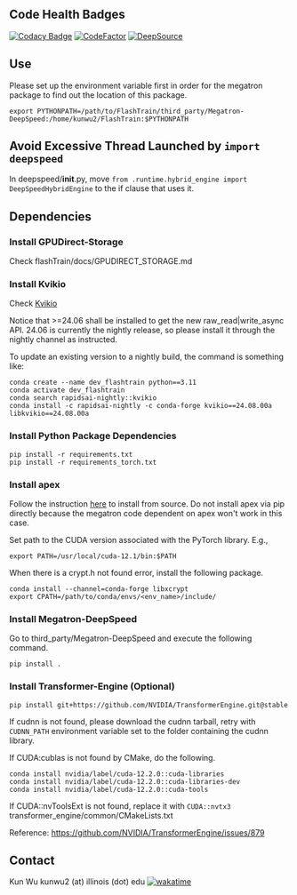 ## Code Health Badges
[![Codacy Badge](https://app.codacy.com/project/badge/Grade/6cd4471dc30147dabc374b6cee61f03b)](https://app.codacy.com?utm_source=gh&utm_medium=referral&utm_content=&utm_campaign=Badge_grade)
[![CodeFactor](https://www.codefactor.io/repository/github/k-wu/flashtrain/badge?s=7f86943f3ba426ae1f40ab671f340937ea231e4b)](https://www.codefactor.io/repository/github/k-wu/flashtrain)
[![DeepSource](https://app.deepsource.com/gh/K-Wu/FlashTrain.svg/?label=active+issues&show_trend=true&token=d7YCxKKgZgyhjlQrCMVkugyJ)](https://app.deepsource.com/gh/K-Wu/FlashTrain/)

## Use
Please set up the environment variable first in order for the megatron package to find out the location of this package.
```
export PYTHONPATH=/path/to/FlashTrain/third_party/Megatron-DeepSpeed:/home/kunwu2/FlashTrain:$PYTHONPATH
```

## Avoid Excessive Thread Launched by `import deepspeed`
In deepspeed/__init__.py, move `from .runtime.hybrid_engine import DeepSpeedHybridEngine` to the if clause that uses it.

## Dependencies

### Install GPUDirect-Storage
Check flashTrain/docs/GPUDIRECT_STORAGE.md

### Install Kvikio
Check [Kvikio](https://docs.rapids.ai/api/kvikio/nightly/install/)

Notice that >=24.06 shall be installed to get the new raw_read|write_async API. 24.06 is currently the nightly release, so please install it through the nightly channel as instructed.

To update an existing version to a nightly build, the command is something like:

```
conda create --name dev_flashtrain python==3.11
conda activate dev_flashtrain
conda search rapidsai-nightly::kvikio
conda install -c rapidsai-nightly -c conda-forge kvikio==24.08.00a libkvikio==24.08.00a
```

### Install Python Package Dependencies
```
pip install -r requirements.txt
pip install -r requirements_torch.txt
```

### Install apex
Follow the instruction [here](https://github.com/NVIDIA/apex?tab=readme-ov-file#linux) to install from source. Do not install apex via pip directly because the megatron code dependent on apex won't work in this case.

Set path to the CUDA version associated with the PyTorch library. E.g.,
```
export PATH=/usr/local/cuda-12.1/bin:$PATH
```

When there is a crypt.h not found error, install the following package.
```
conda install --channel=conda-forge libxcrypt
export CPATH=/path/to/conda/envs/<env_name>/include/
```

### Install Megatron-DeepSpeed
Go to third_party/Megatron-DeepSpeed and execute the following command.
```
pip install .
```

### Install Transformer-Engine (Optional)
```
pip install git+https://github.com/NVIDIA/TransformerEngine.git@stable
```

If cudnn is not found, please download the cudnn tarball, retry with `CUDNN_PATH` environment variable set to the folder containing the cudnn library.

If CUDA:cublas is not found by CMake, do the following.

```
conda install nvidia/label/cuda-12.2.0::cuda-libraries
conda install nvidia/label/cuda-12.2.0::cuda-libraries-dev
conda install nvidia/label/cuda-12.2.0::cuda-tools
```

If CUDA::nvToolsExt is not found, replace it with `CUDA::nvtx3` transformer_engine/common/CMakeLists.txt

Reference: https://github.com/NVIDIA/TransformerEngine/issues/879


## Contact
Kun Wu kunwu2 (at) illinois (dot) edu  [![wakatime](https://wakatime.com/badge/github/K-Wu/FlashTrain.svg)](https://wakatime.com/badge/github/K-Wu/FlashTrain)